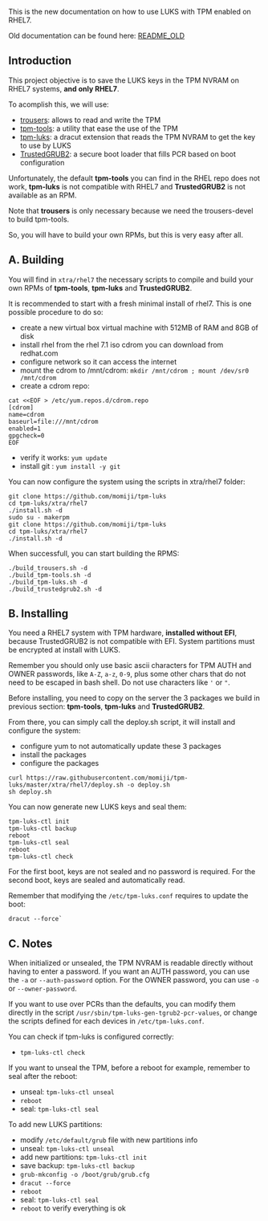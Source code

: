 This is the new documentation on how to use LUKS with TPM enabled on RHEL7.

Old documentation can be found here: [README_OLD]

## Introduction

This project objective is to save the LUKS keys in the TPM NVRAM on RHEL7 systems, **and only RHEL7**.

To acomplish this, we will use:
* [trousers]: allows to read and write the TPM
* [tpm-tools]: a utility that ease the use of the TPM
* [tpm-luks]: a dracut extension that reads the TPM NVRAM to get the key to use by LUKS
* [TrustedGRUB2]: a secure boot loader that fills PCR based on boot configuration

Unfortunately, the default **tpm-tools** you can find in the RHEL repo does not work, **tpm-luks** is not compatible with RHEL7 and **TrustedGRUB2** is not available as an RPM.

Note that **trousers** is only necessary because we need the trousers-devel to build tpm-tools.

So, you will have to build your own RPMs, but this is very easy after all.

## A. Building

You will find in `xtra/rhel7` the necessary scripts to compile and build your own RPMs of **tpm-tools**, **tpm-luks** and **TrustedGRUB2**.

It is recommended to start with a fresh minimal install of rhel7. This is one possible procedure to do so:
* create a new virtual box virtual machine with 512MB of RAM and 8GB of disk
* install rhel from the rhel 7.1 iso cdrom you can download from redhat.com
* configure network so it can access the internet
* mount the cdrom to /mnt/cdrom: `mkdir /mnt/cdrom ; mount /dev/sr0 /mnt/cdrom`
* create a cdrom repo:
```
cat <<EOF > /etc/yum.repos.d/cdrom.repo
[cdrom]
name=cdrom
baseurl=file:///mnt/cdrom
enabled=1
gpgcheck=0
EOF
```

* verify it works: `yum update`
* install git : `yum install -y git`

You can now configure the system using the scripts in xtra/rhel7 folder:
```
git clone https://github.com/momiji/tpm-luks
cd tpm-luks/xtra/rhel7
./install.sh -d
sudo su - makerpm
git clone https://github.com/momiji/tpm-luks
cd tpm-luks/xtra/rhel7
./install.sh -d
```

When successfull, you can start building the RPMS:
```
./build_trousers.sh -d
./build_tpm-tools.sh -d
./build_tpm-luks.sh -d
./build_trustedgrub2.sh -d
```

## B. Installing

You need a RHEL7 system with TPM hardware, **installed without EFI**, because TrustedGRUB2 is not compatible with EFI.
System partitions must be encrypted at install with LUKS.

Remember you should only use basic ascii characters for TPM AUTH and OWNER passwords, like `A-Z`, `a-z`, `0-9`, plus some other chars that do not need to be escaped in bash shell. Do not use characters like `'` or `"`.

Before installing, you need to copy on the server the 3 packages we build in previous section: **tpm-tools**, **tpm-luks** and **TrustedGRUB2**.

From there, you can simply call the deploy.sh script, it will install and configure the system:
* configure yum to not automatically update these 3 packages
* install the packages
* configure the packages
```
curl https://raw.githubusercontent.com/momiji/tpm-luks/master/xtra/rhel7/deploy.sh -o deploy.sh
sh deploy.sh
```

You can now generate new LUKS keys and seal them:
```
tpm-luks-ctl init
tpm-luks-ctl backup
reboot
tpm-luks-ctl seal
reboot
tpm-luks-ctl check
```

For the first boot, keys are not sealed and no password is required.
For the second boot, keys are sealed and automatically read.

Remember that modifying the `/etc/tpm-luks.conf` requires to update the boot:
```
dracut --force`
```

## C. Notes

When initialized or unsealed, the TPM NVRAM is readable directly without having to enter a password. If you want an AUTH password, you can use the `-a` or `--auth-password` option. For the OWNER password, you can use `-o` or `--owner-password`.

If you want to use over PCRs than the defaults, you can modify them directly in the script `/usr/sbin/tpm-luks-gen-tgrub2-pcr-values`, or change the
scripts defined for each devices in `/etc/tpm-luks.conf`.

You can check if tpm-luks is configured correctly:
* `tpm-luks-ctl check`

If you want to unseal the TPM, before a reboot for example, remember to seal after the reboot:
* unseal: `tpm-luks-ctl unseal`
* `reboot`
* seal: `tpm-luks-ctl seal`

To add new LUKS partitions:
* modify `/etc/default/grub` file with new partitions info
* unseal: `tpm-luks-ctl unseal`
* add new partitions: `tpm-luks-ctl init`
* save backup: `tpm-luks-ctl backup`
* `grub-mkconfig -o /boot/grub/grub.cfg`
* `dracut --force`
* `reboot`
* seal: `tpm-luks-ctl seal`
* `reboot` to verify everything is ok

[README_OLD]: README_OLD.md
[trousers]: http://sourceforge.net/projects/trousers/
[tpm-tools]: http://sourceforge.net/projects/trousers/
[tpm-luks]: https://github.com/shpedoikal/tpm-luks/
[TrustedGRUB2]: https://github.com/Sirrix-AG/TrustedGRUB2/
[mock]: http://fedoraproject.org/wiki/Projects/Mock
